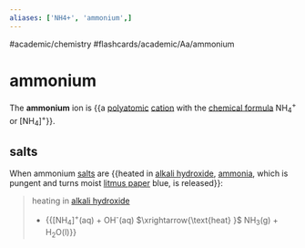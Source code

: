 ```yaml
---
aliases: ['NH4+', 'ammonium',]
---
```


#academic/chemistry #flashcards/academic/Aa/ammonium

# ammonium

The __ammonium__ ion is {{a [polyatomic](polyatomic%20ion.md) [cation](ion.md) with the [chemical formula](chemical%20formula.md) NH<sub>4</sub><sup>+</sup> or \[NH<sub>4</sub>\]<sup>+</sup>}}. <!--SR:!2023-03-31,4,270-->

## salts

When ammonium [salts](salt%20(chemistry).md) are {{heated in [alkali hydroxide](alkali%20hydroxide.md), [ammonia](ammonia.md), which is pungent and turns moist [litmus paper](litmus.md) blue, is released}}: <!--SR:!2023-04-08,9,250-->

> heating in [alkali hydroxide](alkali%20hydroxide.md)
> - {{\[NH<sub>4</sub>\]<sup>+</sup>(aq) + OH<sup>-</sup>(aq) $\xrightarrow{\text{heat} }$ NH<sub>3</sub>(g) + H<sub>2</sub>O(l)}} <!--SR:!2023-04-09,10,250-->
